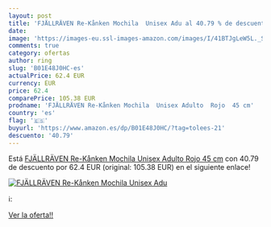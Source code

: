 ```yaml
---
layout: post
title: 'FJÄLLRÄVEN Re-Kånken Mochila  Unisex Adu al 40.79 % de descuento'
date: 
image: 'https://images-eu.ssl-images-amazon.com/images/I/41BTJgLeW5L._SL200_.jpg'
comments: true
category: ofertas
author: ring
slug: 'B01E48J0HC-es'
actualPrice: 62.4 EUR
currency: EUR
price: 62.4
comparePrice: 105.38 EUR
prodname: 'FJÄLLRÄVEN Re-Kånken Mochila  Unisex Adulto  Rojo  45 cm'
country: 'es'
flag: '🇪🇸'
buyurl: 'https://www.amazon.es/dp/B01E48J0HC/?tag=tolees-21'
descuento: '40.79'
---
```


Está [FJÄLLRÄVEN Re-Kånken Mochila  Unisex Adulto  Rojo  45 cm](https://www.amazon.es/dp/B01E48J0HC/?tag=tolees-21) con 40.79 de descuento por 62.4 EUR (original: 105.38 EUR) en el siguiente enlace!

[![FJÄLLRÄVEN Re-Kånken Mochila  Unisex Adu](https://images-eu.ssl-images-amazon.com/images/I/41BTJgLeW5L._SL200_.jpg)](https://www.amazon.es/dp/B01E48J0HC/?tag=tolees-21)

ℹ️:


[Ver la oferta!!](https://www.amazon.es/dp/B01E48J0HC/?tag=tolees-21)
